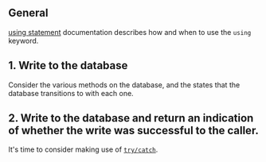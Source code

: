 ## General

[using statement][using-statement] documentation describes how and when to use the `using` keyword.

## 1. Write to the database

Consider the various methods on the database, and the states that the database transitions to with each one.

## 2. Write to the database and return an indication of whether the write was successful to the caller.

It's time to consider making use of [`try/catch`][try-catch].

[using-statement]: https://docs.microsoft.com/en-us/dotnet/csharp/language-reference/keywords/using-statement
[try-catch]: https://docs.microsoft.com/en-us/dotnet/csharp/language-reference/keywords/try-catch
